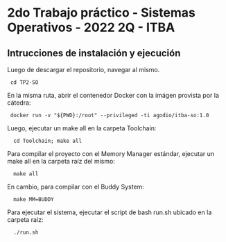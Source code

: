 
# 2do Trabajo práctico - Sistemas Operativos - 2022 2Q - ITBA

## Intrucciones de instalación y ejecución

 Luego de descargar el repositorio, navegar al mismo. 

 ```
  cd TP2-SO
 ```

 En la misma ruta, abrir el contenedor Docker con la imágen provista por la cátedra:

 ```
  docker run -v "${PWD}:/root" --privileged -ti agodio/itba-so:1.0
 ```
    
 Luego, ejecutar un make all en la carpeta Toolchain:

```
  cd Toolchain; make all
 ```

 Para compilar el proyecto con el Memory Manager estándar, ejecutar un make all en la carpeta raíz del mismo:

```
  make all
```

 En cambio, para compilar con el Buddy System:

```
  make MM=BUDDY
```

 Para ejecutar el sistema, ejecutar el script de bash run.sh ubicado en la carpeta raíz:

```
  ./run.sh
```

    

